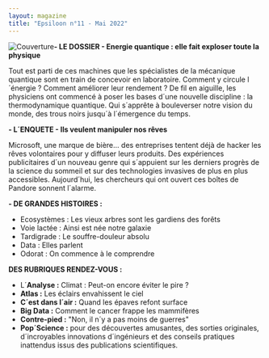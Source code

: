 ```yaml
---
layout: magazine
title: "Epsiloon n°11 - Mai 2022"
---
```

![Couverture](/img/epsiloon-11.jpg)**- LE DOSSIER - Energie quantique : elle fait exploser toute la physique** 

Tout est parti de ces machines que les spécialistes de la mécanique quantique sont en train de concevoir en laboratoire. Comment y circule l´énergie ? Comment améliorer leur rendement ? De fil en aiguille, les physiciens ont commencé à poser les bases d´une nouvelle discipline : la thermodynamique quantique. Qui s´apprête à bouleverser notre vision du monde, des trous noirs jusqu´à l´émergence du temps. 

**- L´ENQUETE - Ils veulent manipuler nos rêves** 

Microsoft, une marque de bière... des entreprises tentent déjà de hacker les rêves volontaires pour y diffuser leurs produits. Des expériences publicitaires d´un nouveau genre qui s´appuient sur les derniers progrès de la science du sommeil et sur des technologies invasives de plus en plus accessibles. Aujourd´hui, les chercheurs qui ont ouvert ces boîtes de Pandore sonnent l´alarme. 

**- DE GRANDES HISTOIRES :** 
* Ecosystèmes : Les vieux arbres sont les gardiens des forêts  
* Voie lactée : Ainsi est née notre galaxie  
* Tardigrade : Le souffre-douleur absolu  
* Data : Elles parlent  
* Odorat : On commence à le comprendre  

**DES RUBRIQUES RENDEZ-VOUS :** 
* L´**Analyse :**  Climat : Peut-on encore éviter le pire ?  
* **Atlas :**  Les éclairs envahissent le ciel  
* **C´est dans l´air :**  Quand les épaves refont surface  
* **Big Data :**  Comment le cancer frappe les mammifères  
* **Contre-pied :**  "Non, il n´y a pas moins de guerres"  
* **Pop´Science :**  pour des découvertes amusantes, des sorties originales, d´incroyables innovations d´ingénieurs et des conseils pratiques inattendus issus des publications scientifiques.   